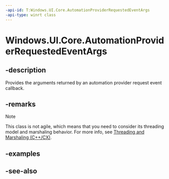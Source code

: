 ```yaml
---
-api-id: T:Windows.UI.Core.AutomationProviderRequestedEventArgs
-api-type: winrt class
---
```


<!-- Class syntax.
public class AutomationProviderRequestedEventArgs : Windows.UI.Core.IAutomationProviderRequestedEventArgs, Windows.UI.Core.ICoreWindowEventArgs
-->

# Windows.UI.Core.AutomationProviderRequestedEventArgs

## -description
Provides the arguments returned by an automation provider request event callback.

## -remarks

<!-- confirmed -->
> [!NOTE]
> This class is not agile, which means that you need to consider its threading model and marshaling behavior. For more info, see [Threading and Marshaling (C++/CX)](http://msdn.microsoft.com/en-us/library/windows/apps/hh771042.aspx).

## -examples

## -see-also
